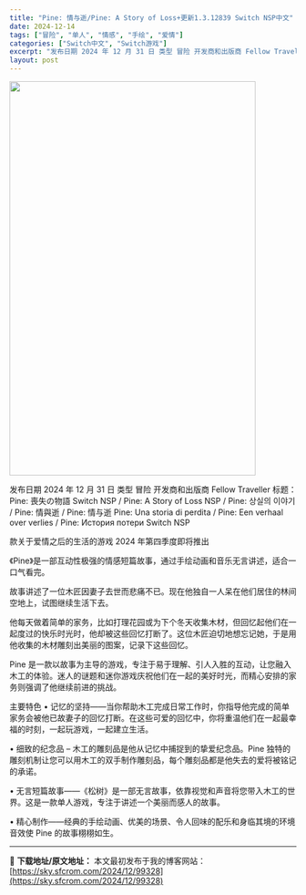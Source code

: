 ```yaml
---
title: "Pine: 情与逝/Pine: A Story of Loss+更新1.3.12839 Switch NSP中文"
date: 2024-12-14
tags: ["冒险", "单人", "情感", "手绘", "爱情"]
categories: ["Switch中文", "Switch游戏"]
excerpt: "发布日期 2024 年 12 月 31 日 类型 冒险 开发商和出版商 Fellow Traveller 标题：Pine: 喪失の物語 Switch NSP / Pine: A Story of Loss NSP / Pine: 상실의 이야기 / Pine: 情與逝 / Pine: 情与逝 Pin&hellip;"
layout: post
---
```


<img class="aligncenter size-full wp-image-99329" src="https://sky.sfcrom.com/wp-content/uploads/2024/12/202412140721035.webp" alt="" width="432" height="692" />

发布日期 2024 年 12 月 31 日
类型 冒险
开发商和出版商 Fellow Traveller
标题：Pine: 喪失の物語 Switch NSP / Pine: A Story of Loss NSP / Pine: 상실의 이야기 / Pine: 情與逝 / Pine: 情与逝 Pine: Una storia di perdita / Pine: Een verhaal over verlies / Pine: История потери Switch NSP

款关于爱情之后的生活的游戏
2024 年第四季度即将推出

《Pine》是一部互动性极强的情感短篇故事，通过手绘动画和音乐无言讲述，适合一口气看完。

故事讲述了一位木匠因妻子去世而悲痛不已。现在他独自一人呆在他们居住的林间空地上，试图继续生活下去。

他每天做着简单的家务，比如打理花园或为下个冬天收集木材，但回忆起他们在一起度过的快乐时光时，他却被这些回忆打断了。这位木匠迫切地想忘记她，于是用他收集的木材雕刻出美丽的图案，记录下这些回忆。

Pine 是一款以故事为主导的游戏，专注于易于理解、引人入胜的互动，让您融入木工的体验。迷人的谜题和迷你游戏庆祝他们在一起的美好时光，而精心安排的家务则强调了他继续前进的挑战。

主要特色
• 记忆的坚持——当你帮助木工完成日常工作时，你指导他完成的简单家务会被他已故妻子的回忆打断。在这些可爱的回忆中，你将重温他们在一起最幸福的时刻，一起玩游戏，一起建立生活。

• 细致的纪念品 – 木工的雕刻品是他从记忆中捕捉到的挚爱纪念品。Pine 独特的雕刻机制让您可以用木工的双手制作雕刻品，每个雕刻品都是他失去的爱将被铭记的承诺。

• 无言短篇故事——《松树》是一部无言故事，依靠视觉和声音将您带入木工的世界。这是一款单人游戏，专注于讲述一个美丽而感人的故事。

• 精心制作——经典的手绘动画、优美的场景、令人回味的配乐和身临其境的环境音效使 Pine 的故事栩栩如生。

---
📖 **下载地址/原文地址：** 本文最初发布于我的博客网站：[https://sky.sfcrom.com/2024/12/99328](https://sky.sfcrom.com/2024/12/99328)
